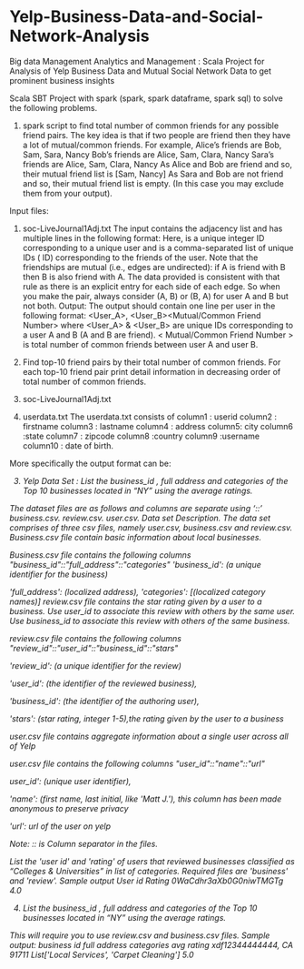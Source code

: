 # Yelp-Business-Data-and-Social-Network-Analysis
Big data Management Analytics and Management : Scala Project for Analysis of Yelp Business Data and Mutual Social Network Data to get prominent business insights 

Scala SBT Project with spark (spark, spark dataframe, spark sql) to solve the following problems.

1. spark script to find total number of common friends for any possible friend pairs. The
key idea is that if two people are friend then they have a lot of mutual/common friends.
For example,
Alice’s friends are Bob, Sam, Sara, Nancy Bob’s friends are Alice, Sam, Clara, Nancy Sara’s
friends are Alice, Sam, Clara, Nancy
As Alice and Bob are friend and so, their mutual friend list is [Sam, Nancy]
As Sara and Bob are not friend and so, their mutual friend list is empty. (In this case you may
exclude them from your output).

Input files:
1. soc-LiveJournal1Adj.txt
The input contains the adjacency list and has multiple lines in the following format:
<User><TAB><Friends>
Here, <User> is a unique integer ID corresponding to a unique user and <Friends> is a
comma-separated list of unique IDs (<User> ID) corresponding to the friends of the user.
Note that the friendships are mutual (i.e., edges are undirected): if A is friend with B then B is
also friend with A. The data provided is consistent with that rule as there is an explicit entry
for each side of each edge. So when you make the pair, always consider (A, B) or (B, A) for
user A and B but not both.
Output: The output should contain one line per user in the following format:
<User_A>, <User_B><TAB><Mutual/Common Friend Number>
where <User_A> & <User_B> are unique IDs corresponding to a user A and B (A and B are
friend). < Mutual/Common Friend Number > is total number of common friends between
user A and user B.
  
2. Find top-10 friend pairs by their total number of common friends. For each top-10 friend pair
print detail information in decreasing order of total number of common friends.

1. soc-LiveJournal1Adj.txt
2. userdata.txt
The userdata.txt consists of column1 : userid
column2 : firstname column3 : lastname column4 : address column5: city column6 :state
column7 : zipcode column8 :country column9 :username
column10 : date of birth.

More specifically the output format can be:
<Total number of Common Friends><TAB><First Name of User A><TAB><Last Name of
User A> <TAB><address of User A><TAB><First Name of User B><TAB><Last Name of
User B><TAB><address of User B>
  
3. Yelp Data Set : List the business_id , full address and categories of the Top 10 businesses located in “NY”
using the average ratings.

The dataset files are as follows and columns are separate using ‘::’
business.csv.
review.csv.
user.csv.
Data set Description.
The data set comprises of three csv files, namely user.csv, business.csv and review.csv.
Business.csv file contain basic information about local businesses.

Business.csv file contains the following columns "business_id"::"full_address"::"categories"
'business_id': (a unique identifier for the business)

'full_address': (localized address),
'categories': [(localized category names)]
review.csv file contains the star rating given by a user to a business. Use user_id to associate
this review with others by the same user. Use business_id to associate this review with others
of the same business.

review.csv file contains the following columns "review_id"::"user_id"::"business_id"::"stars"

'review_id': (a unique identifier for the review)

'user_id': (the identifier of the reviewed business),

'business_id': (the identifier of the authoring user),

'stars': (star rating, integer 1-5),the rating given by the user to a business

user.csv file contains aggregate information about a single user across all of Yelp

user.csv file contains the following columns "user_id"::"name"::"url"

user_id': (unique user identifier),

'name': (first name, last initial, like 'Matt J.'), this column has been made anonymous to
preserve privacy

'url': url of the user on yelp

Note: :: is Column separator in the files.

List the 'user id' and 'rating' of users that reviewed businesses classified as “Colleges &
Universities” in list of categories.
Required files are 'business' and 'review'.
Sample output
User id Rating
0WaCdhr3aXb0G0niwTMGTg 4.0

4. List the business_id , full address and categories of the Top 10 businesses located in “NY”
using the average ratings.

This will require you to use review.csv and business.csv files.
Sample output:
business id full address categories avg rating
xdf12344444444, CA 91711 List['Local Services', 'Carpet Cleaning'] 5.0
